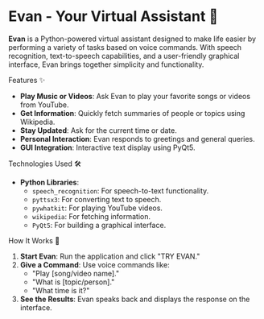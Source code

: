 # Evan - Your Virtual Assistant 🤖

**Evan** is a Python-powered virtual assistant designed to make life easier by performing a variety of tasks based on voice commands. With speech recognition, text-to-speech capabilities, and a user-friendly graphical interface, Evan brings together simplicity and functionality.

 Features ✨
- **Play Music or Videos**: Ask Evan to play your favorite songs or videos from YouTube.
- **Get Information**: Quickly fetch summaries of people or topics using Wikipedia.
- **Stay Updated**: Ask for the current time or date.
- **Personal Interaction**: Evan responds to greetings and general queries.
- **GUI Integration**: Interactive text display using PyQt5.
  
Technologies Used 🛠️
- **Python Libraries**:
  - `speech_recognition`: For speech-to-text functionality.
  - `pyttsx3`: For converting text to speech.
  - `pywhatkit`: For playing YouTube videos.
  - `wikipedia`: For fetching information.
  - `PyQt5`: For building a graphical interface.

 How It Works 🔧
1. **Start Evan**: Run the application and click "TRY EVAN."
2. **Give a Command**: Use voice commands like:
   - "Play [song/video name]."
   - "What is [topic/person]."
   - "What time is it?"
3. **See the Results**: Evan speaks back and displays the response on the interface.
